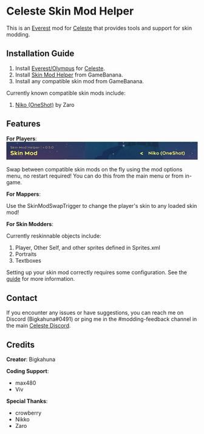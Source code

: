 Celeste Skin Mod Helper
==========================
This is an [Everest](https://everestapi.github.io/) mod for [Celeste](http://www.celestegame.com/) 
that provides tools and support for skin modding.


Installation Guide
------------------
1. Install [Everest/Olympus](https://everestapi.github.io/) for [Celeste](http://www.celestegame.com/).
2. Install [Skin Mod Helper](https://gamebanana.com/mods/166543) from GameBanana.
3. Install any compatible skin mod from GameBanana.

Currently known compatible skin mods include:
1. [Niko (OneShot)](https://gamebanana.com/skins/180365) by Zaro


Features
------------
**For Players**:
![menu](docs/img/menu.png)

Swap between compatible skin mods on the fly using the mod options menu, no restart required! 
You can do this from the main menu or from in-game.


**For Mappers**:

Use the SkinModSwapTrigger to change the player's skin to any loaded skin mod!
 
 
**For Skin Modders**:

Currently reskinnable objects include:
1. Player, Other Self, and other sprites defined in Sprites.xml
2. Portraits
3. Textboxes

Setting up your skin mod correctly requires some configuration. 
See the [guide](docs/guide/README.md) for more information.


Contact
-------
If you encounter any issues or have suggestions, you can reach me on Discord (Bigkahuna#0491) or 
ping me in the #modding-feedback channel in the main [Celeste Discord](https://discord.gg/celeste).


Credits
-------

**Creator**: Bigkahuna

**Coding Support**:
* max480
* Viv

**Special Thanks**:
* crowberry
* Nikko
* Zaro
